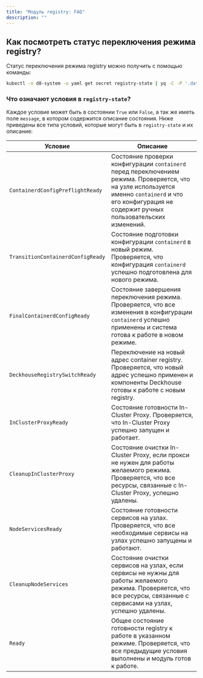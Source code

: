 ```yaml
---
title: "Модуль registry: FAQ"
description: ""
---
```


## Как посмотреть статус переключения режима registry?

Статус переключения режима registry можно получить с помощью команды:

```bash
kubectl -n d8-system -o yaml get secret registry-state | yq -C -P '.data | del .state | map_values(@base64d) | .conditions = (.conditions | from_yaml)'"
```
<!-- TODO(nabokihms): заменить на подкоманду d8, когда она будет реализована -->

### Что означают условия в `registry-state`?

Каждое условие может быть в состоянии `True` или `False`, а так же иметь поле `message`, в котором содержится описание состояния. Ниже приведены все типа условий, которые могут быть в `registry-state` и их описание:

| Условие                           | Описание                                                                                                                                                                                                 |
|-----------------------------------|----------------------------------------------------------------------------------------------------------------------------------------------------------------------------------------------------------|
| `ContainerdConfigPreflightReady`  | Состояние проверки конфигурации `containerd` перед переключением режима. Проверяется, что на узле используется именно `containerd` и что его конфигурация не содержит ручных пользовательских изменений. |
| `TransitionContainerdConfigReady` | Состояние подготовки конфигурации `containerd` в новый режим. Проверяется, что конфигурация `containerd` успешно подготовлена для нового режима.                                                         |
| `FinalContainerdConfigReady`      | Состояние завершения переключения режима. Проверяется, что все изменения в конфигурации `containerd` успешно применены и система готова к работе в новом режиме.                                         |
| `DeckhouseRegistrySwitchReady`    | Переключение на новый адрес container registry. Проверяется, что новый адрес успешно применен и компоненты Deckhouse готовы к работе с новым registry.                                                   |
| `InClusterProxyReady`             | Состояние готовности In-Cluster Proxy. Проверяется, что In-Cluster Proxy успешно запущен и работает.                                                                                                     |
| `CleanupInClusterProxy`           | Состояние очистки In-Cluster Proxy, если прокси не нужен для работы желаемого режима. Проверяется, что все ресурсы, связанные с In-Cluster Proxy, успешно удалены.                                       |
| `NodeServicesReady`               | Состояние готовности сервисов на узлах. Проверяется, что все необходимые сервисы на узлах успешно запущены и работают.                                                                                   |
| `CleanupNodeServices`             | Состояние очистки сервисов на узлах, если сервисы не нужны для работы желаемого режима. Проверяется, что все ресурсы, связанные с сервисами на узлах, успешно удалены.                                   |
| `Ready`                           | Общее состояние готовности registry к работе в указанном режиме. Проверяется, что все предыдущие условия выполнены и модуль готов к работе.                                                              |

<!--
Ниже приведены вопросы и ответы по эксплуатации запущенного модуля `registry`

## Как переключить режим с Mirror на Proxy?

- **TODO**:

## Как переключить режим с Proxy на Mirror?

- **TODO**:

{% alert level="warning" %}
**Обратите внимание!** На данный момент работает через последовательное [выключение](./examples.html#%D0%B2%D1%8B%D0%BA%D0%BB%D1%8E%D1%87%D0%B5%D0%BD%D0%B8%D0%B5-%D0%BC%D0%BE%D0%B4%D1%83%D0%BB%D1%8F) и [включение модуля](./examples.html#%D0%B7%D0%B0%D0%BF%D1%83%D1%81%D0%BA-mirror-%D1%80%D0%B5%D0%B6%D0%B8%D0%BC%D0%B0-%D0%BD%D0%B0-%D0%B7%D0%B0%D0%BF%D1%83%D1%89%D0%B5%D0%BD%D0%BD%D0%BE%D0%BC-%D0%BA%D0%BB%D0%B0%D1%81%D1%82%D0%B5%D1%80%D0%B5)
{% endalert %}

## Как переключиться upstream на новый registry в режиме Proxy?

- **TODO**:
-->
